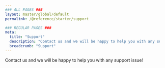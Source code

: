 ```yaml
---
### ALL PAGES ###
layout: master/global/default
permalink: /@reference/starter/support

### REGULAR PAGES ###
meta:
  title: "Support"
  description: "Contact us and we will be happy to help you with any support issue!"
  breadcrumb: "Support"
---
```

Contact us and we will be happy to help you with any support issue!

